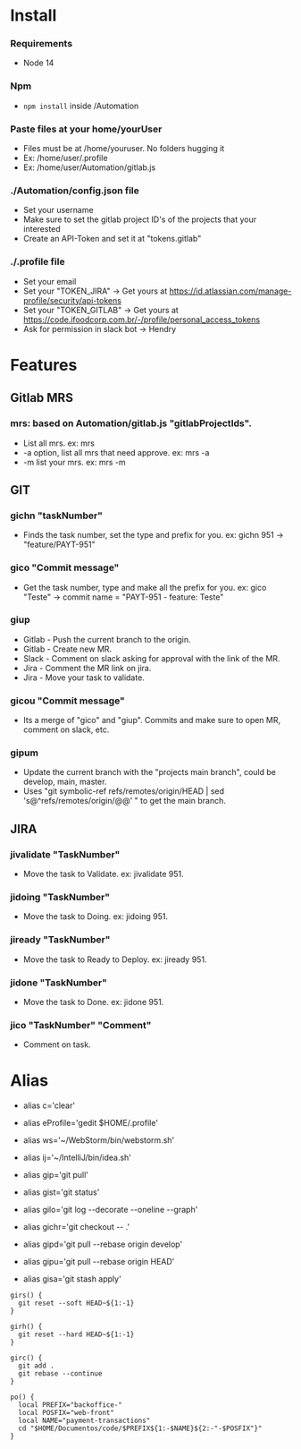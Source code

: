 # Install

### Requirements
- Node 14

### Npm
- `npm install` inside /Automation

### Paste files at your home/yourUser
- Files must be at /home/youruser. No folders hugging it
- Ex: /home/user/.profile
- Ex: /home/user/Automation/gitlab.js

### ./Automation/config.json file
- Set your username
- Make sure to set the gitlab project ID's of the projects that your interested
- Create an API-Token and set it at "tokens.gitlab"

### ./.profile file
- Set your email
- Set your "TOKEN_JIRA" -> Get yours at https://id.atlassian.com/manage-profile/security/api-tokens
- Set your "TOKEN_GITLAB" -> Get yours at https://code.ifoodcorp.com.br/-/profile/personal_access_tokens
- Ask for permission in slack bot -> Hendry

# Features

## Gitlab MRS

### mrs: based on Automation/gitlab.js "gitlabProjectIds".
- List all mrs. ex: mrs
- -a option, list all mrs that need approve. ex: mrs -a
- -m list your mrs. ex: mrs -m

## GIT

### gichn "taskNumber"
- Finds the task number, set the type and prefix for you. ex: gichn 951 -> "feature/PAYT-951"

### gico "Commit message"
- Get the task number, type and make all the prefix for you. ex: gico "Teste" -> commit name = "PAYT-951 - feature: Teste"

### giup
- Gitlab - Push the current branch to the origin.
- Gitlab - Create new MR.
- Slack - Comment on slack asking for approval with the link of the MR.
- Jira - Comment the MR link on jira.
- Jira - Move your task to validate.

### gicou "Commit message"
- Its a merge of "gico" and "giup". Commits and make sure to open MR, comment on slack, etc.

### gipum
- Update the current branch with the "projects main branch", could be develop, main, master.
- Uses "git symbolic-ref refs/remotes/origin/HEAD | sed 's@^refs/remotes/origin/@@' " to get the main branch.

## JIRA

### jivalidate "TaskNumber"
- Move the task to Validate. ex: jivalidate 951.

### jidoing "TaskNumber"
- Move the task to Doing. ex: jidoing 951.

### jiready "TaskNumber"
- Move the task to Ready to Deploy. ex: jiready 951.

### jidone "TaskNumber"
- Move the task to Done. ex: jidone 951.

### jico "TaskNumber" "Comment"
- Comment on task.

# Alias

- alias c='clear'
- alias eProfile='gedit $HOME/.profile'
- alias ws='~/WebStorm/bin/webstorm.sh'
- alias ij='~/IntelliJ/bin/idea.sh'

- alias gip='git pull'
- alias gist='git status'
- alias gilo='git log --decorate --oneline --graph'
- alias gichr='git checkout -- .'
- alias gipd='git pull --rebase origin develop'
- alias gipu='git pull --rebase origin HEAD'
- alias gisa='git stash apply'


```
girs() {
  git reset --soft HEAD~${1:-1}
}

girh() {
  git reset --hard HEAD~${1:-1}
}

girc() {
  git add .
  git rebase --continue
}

po() {
  local PREFIX="backoffice-"
  local POSFIX="web-front"
  local NAME="payment-transactions"
  cd "$HOME/Documentos/code/$PREFIX${1:-$NAME}${2:-"-$POSFIX"}"
}
```
